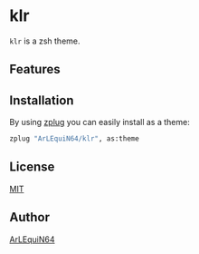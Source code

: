 klr
========

`klr` is a zsh theme.

## Features


## Installation

By using [zplug](https://github.com/zplug/zplug) you can easily install as a theme:

```zsh
zplug "ArLEquiN64/klr", as:theme
```

## License

[MIT](http://ArLEquiN64.mit-license.org)

## Author

[ArLEquiN64](https://github.com/ArLEquiN64)

